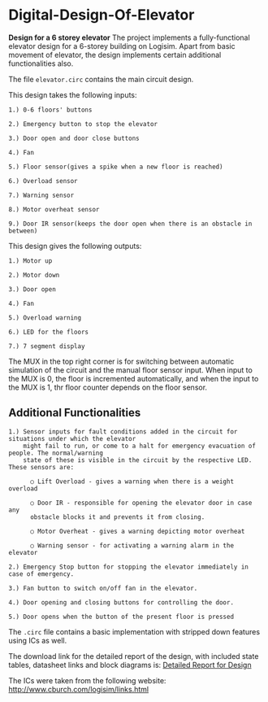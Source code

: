 # Digital-Design-Of-Elevator

**Design for a 6 storey elevator**
The project implements a fully-functional elevator design for a 6-storey building on Logisim. Apart from basic movement of elevator, the design implements certain additional functionalities also.

The file `elevator.circ` contains the main circuit design.

This design takes the following inputs:

    1.) 0-6 floors' buttons
  
    2.) Emergency button to stop the elevator
  
    3.) Door open and door close buttons
  
    4.) Fan
  
    5.) Floor sensor(gives a spike when a new floor is reached)
  
    6.) Overload sensor
  
    7.) Warning sensor
  
    8.) Motor overheat sensor
  
    9.) Door IR sensor(keeps the door open when there is an obstacle in between)
  
This design gives the following outputs:

    1.) Motor up
  
    2.) Motor down
  
    3.) Door open
  
    4.) Fan
  
    5.) Overload warning
  
    6.) LED for the floors
  
    7.) 7 segment display
  
The MUX in the top right corner is for switching between automatic simulation of the circuit and the manual floor sensor input.
When input to the MUX is 0, the floor is incremented automatically, and when the input to the MUX is 1, thr floor counter depends on the floor sensor.

## Additional Functionalities

    1.) Sensor inputs for fault conditions added in the circuit for situations under which the elevator 
        might fail to run, or come to a halt for emergency evacuation of people. The normal/warning 
        state of these is visible in the circuit by the respective LED. These sensors are:
      
          ○ Lift Overload - gives a warning when there is a weight overload
        
          ○ Door IR - responsible for opening the elevator door in case any
          obstacle blocks it and prevents it from closing.
          
          ○ Motor Overheat - gives a warning depicting motor overheat
        
          ○ Warning sensor - for activating a warning alarm in the elevator
        
    2.) Emergency Stop button for stopping the elevator immediately in case of emergency.

    3.) Fan button to switch on/off fan in the elevator.
  
    4.) Door opening and closing buttons for controlling the door.
  
    5.) Door opens when the button of the present floor is pressed

The `.circ` file contains a basic implementation with stripped down features using ICs as well.

The download link for the detailed report of the design, with included state tables, datasheet links and block diagrams is: [Detailed Report for Design](https://github.com/nootums/Digital-design-of-elevator/raw/main/Detailed%20Report%20for%20Elevator%20System.pdf)

The ICs were taken from the following website: http://www.cburch.com/logisim/links.html

